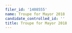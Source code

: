 ```yaml
---
filer_id: '1408555'
name: Troupe for Mayor 2018
candidate_controlled_id: ''
title: Troupe for Mayor 2018
---
```

